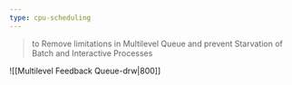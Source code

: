 ```yaml
---
type: cpu-scheduling
---
```


> to Remove limitations in Multilevel Queue and prevent Starvation of Batch and Interactive Processes

![[Multilevel Feedback Queue-drw|800]]